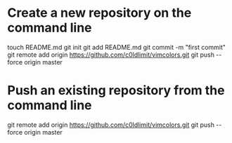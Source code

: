 # Create a new repository on the command line
 
touch README.md
git init
git add README.md
git commit -m "first commit"
git remote add origin https://github.com/c0ldlimit/vimcolors.git
git push --force origin master
 
# Push an existing repository from the command line
 
git remote add origin https://github.com/c0ldlimit/vimcolors.git
git push --force origin master